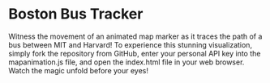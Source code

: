 # Boston Bus Tracker
Witness the movement of an animated map marker as it traces the path of a bus between MIT and Harvard! To experience this stunning visualization, simply fork the repository from GitHub, enter your personal API key into the mapanimation.js file, and open the index.html file in your web browser. Watch the magic unfold before your eyes!
